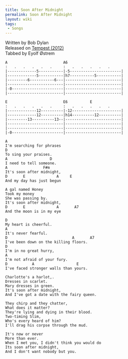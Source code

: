 ```yaml
---
title: Soon After Midnight
permalink: Soon After Midnight
layout: wiki
tags:
 - Songs
---
```


<span class="writtenby">Written by <span class="writer">Bob Dylan
</span></span>  
<span class="versioninfo">Released on [Tempest
(2012)](Tempest (2012))</span>  
<span class="tabbedby">Tabbed by <span class="tabber"> Eyolf Østrem
</span></span>

    A                         A6
    :   .   .   .   .   .     :   .   .   .   .   .
    |-------------5-----------|-5-----------------------|
    |-------------5-----------|h7-----------5-----------|
    |---------6-----------6---|-------------------------|
    |-------------------------|-------------------------|
    |-0-----------------------|-------------------------|
    |-------------------------|-------------------------|

    E                         E6          E
    :   .   .   .   .   .     :   .   .   .   .   .
    |-------------12----------|-12----------------------|
    |-------------12----------|h14----------12----------|
    |---------13----------13--|-------------------------|
    |-------------------------|-------------------------|
    |-------------------------|-------------------------|
    |-0-----------------------|-------------------------|

    A
    I'm searching for phrases
    D
    To sing your praises.
    A                   D
    I need to tell someone.
    A                F#m
    It's soon after midnight,
    D       E              A     E
    And my day has just begun

    A gal named Honey
    Took my money
    She was passing by.
    It's soon after midnight,
    D       E              A       A7
    And the moon is in my eye

    D
    My heart is cheerful.
    A
    It's never fearful.
    D                             A       A7
    I've been down on the killing floors.
    D
    I'm in no great hurry,
    A
    I'm not afraid of your fury.
    D           A                   E
    I've faced stronger walls than yours.

    Charlotte's a harlot,.
    Dresses in scarlet.
    Mary dresses in green.
    It's soon after midnight,
    And I've got a date with the fairy queen.

    They chirp and they chatter,
    What does it matter?
    They're lying and dying in their blood.
    Two-timing Slim,
    Who's every heard of him?
    I'll drag his corpse through the mud.

    It's now or never
    More than ever.
    When I met you, I didn't think you would do
    Its soon after midnight,
    And I don't want nobody but you.
